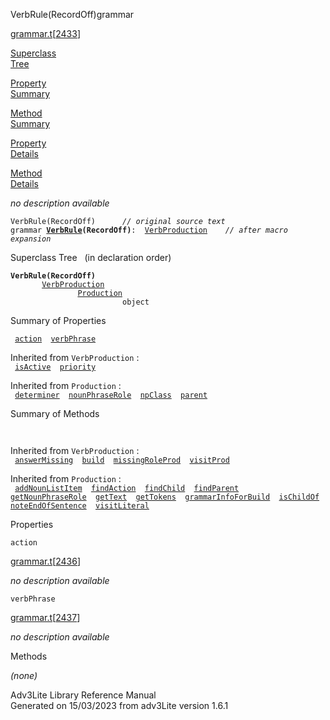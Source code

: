 <span class="title">VerbRule(RecordOff)</span><span class="type">grammar</span>

[grammar.t](../file/grammar.t.html)\[[2433](../source/grammar.t.html#2433)\]

[Superclass  
Tree](#_SuperClassTree_)

[Property  
Summary](#_PropSummary_)

[Method  
Summary](#_MethodSummary_)

[Property  
Details](#_Properties_)

[Method  
Details](#_Methods_)

<div class="fdesc">

*no description available*

`VerbRule(RecordOff)      `*`// original source text`*  
`grammar `**[`VerbRule`](../object/VerbRule.html)`(RecordOff)`**` :   `[`VerbProduction`](../object/VerbProduction.html)`      `*`// after macro expansion`*

</div>

<span id="_SuperClassTree_"></span>

<div class="mjhd">

<span class="hdln">Superclass Tree</span>   (in declaration order)

</div>

**`VerbRule(RecordOff)`**  
`         `[`VerbProduction`](../object/VerbProduction.html)  
`                 `[`Production`](../object/Production.html)  
`                         object`  
<span id="_PropSummary_"></span>

<div class="mjhd">

<span class="hdln">Summary of Properties</span>  

</div>

` `[`action`](#action)`  `[`verbPhrase`](#verbPhrase)`  `

Inherited from `VerbProduction` :  
` `[`isActive`](../object/VerbProduction.html#isActive)`  `[`priority`](../object/VerbProduction.html#priority)`  `

Inherited from `Production` :  
` `[`determiner`](../object/Production.html#determiner)`  `[`nounPhraseRole`](../object/Production.html#nounPhraseRole)`  `[`npClass`](../object/Production.html#npClass)`  `[`parent`](../object/Production.html#parent)`  `

<span id="_MethodSummary_"></span>

<div class="mjhd">

<span class="hdln">Summary of Methods</span>  

</div>

` `

Inherited from `VerbProduction` :  
` `[`answerMissing`](../object/VerbProduction.html#answerMissing)`  `[`build`](../object/VerbProduction.html#build)`  `[`missingRoleProd`](../object/VerbProduction.html#missingRoleProd)`  `[`visitProd`](../object/VerbProduction.html#visitProd)`  `

Inherited from `Production` :  
` `[`addNounListItem`](../object/Production.html#addNounListItem)`  `[`findAction`](../object/Production.html#findAction)`  `[`findChild`](../object/Production.html#findChild)`  `[`findParent`](../object/Production.html#findParent)`  `[`getNounPhraseRole`](../object/Production.html#getNounPhraseRole)`  `[`getText`](../object/Production.html#getText)`  `[`getTokens`](../object/Production.html#getTokens)`  `[`grammarInfoForBuild`](../object/Production.html#grammarInfoForBuild)`  `[`isChildOf`](../object/Production.html#isChildOf)`  `[`noteEndOfSentence`](../object/Production.html#noteEndOfSentence)`  `[`visitLiteral`](../object/Production.html#visitLiteral)`  `

<span id="_Properties_"></span>

<div class="mjhd">

<span class="hdln">Properties</span>  

</div>

<span id="action"></span>

`action`

[grammar.t](../file/grammar.t.html)\[[2436](../source/grammar.t.html#2436)\]

<div class="desc">

*no description available*

</div>

<span id="verbPhrase"></span>

`verbPhrase`

[grammar.t](../file/grammar.t.html)\[[2437](../source/grammar.t.html#2437)\]

<div class="desc">

*no description available*

</div>

<span id="_Methods_"></span>

<div class="mjhd">

<span class="hdln">Methods</span>  

</div>

*(none)*

<div class="ftr">

Adv3Lite Library Reference Manual  
Generated on 15/03/2023 from adv3Lite version 1.6.1

</div>
